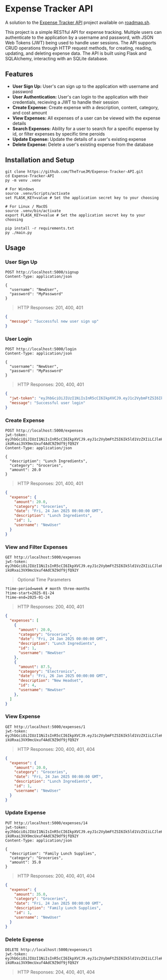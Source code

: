# Expense Tracker API
A solution to the [Expense Tracker API](https://roadmap.sh/projects/expense-tracker-api) project available on [roadmap.sh](https://roadmap.sh).

This project is a simple RESTful API for expense tracking. Multiple users can authenticate to the application by a username and password, with JSON Web Tokens (JWT) being used to handle user sessions. The API supports CRUD operations through HTTP request methods, for creating, reading, updating, and deleting expense data. The API is built using Flask and SQLAlchemy, interacting with an SQLite database.

## Features
- **User Sign Up:** User's can sign up to the application with username and password
- **User Authentication:** User's can login to the application with their credentials, recieving a JWT to handle their session
- **Create Expense:** Create expense with a description, content, category, and cost amount
- **View Expenses:** All expenses of a user can be viewed with the expense details
- **Search Expenses:** Ability for a user to search for a specific expense by id, or filter expenses by specific time peroids
- **Update Expense:** Update the details of a user's existing expense
- **Delete Expense:** Delete a user's existing expense from the database

## Installation and Setup
```
git clone https://github.com/TheTrueJM/Expense-Tracker-API.git
cd Expense-Tracker-API
py -m venv .venv

# For Windows
source .venv/Scripts/activate
set FLASK_KEY=value # Set the application secret key to your choosing

# For Linux / MacOS
source .venv/bin/activate
export FLASK_KEY=value # Set the application secret key to your choosing

pip install -r requirements.txt
py ./main.py
```

## Usage
### User Sign Up
```
POST http://localhost:5000/signup
Content-Type: application/json

{
  "username": "NewUser",
  "password": "MyPassword"
}
```
> HTTP Responses: 201, 400, 401
```json
{
  "message": "Successful new user sign up"
}
```

### User Login
```
POST http://localhost:5000/login
Content-Type: application/json

{
  "username": "NewUser",
  "password": "MyPassword"
}
```
> HTTP Responses: 200, 400, 401
```json
{
  "jwt-token": "eyJhbGciOiJIUzI1NiIsInR5cCI6IkpXVCJ9.eyJ1c2VybmFtZSI6Ik5ld1VzZXIiLCJleHAiOjE3Mzc2OTE3ODl9.QSjceDdq4-ikURxai3VX9mcUxuf4AdC9Z9df9jfQ92Y",
  "message": "Successful user login"
}
```

### Create Expense
```
POST http://localhost:5000/expenses
jwt-token: eyJhbGciOiJIUzI1NiIsInR5cCI6IkpXVCJ9.eyJ1c2VybmFtZSI6Ik5ld1VzZXIiLCJleHAiOjE3Mzc2OTE3ODl9.QSjceDdq4-ikURxai3VX9mcUxuf4AdC9Z9df9jfQ92Y
Content-Type: application/json

{
  "description": "Lunch Ingredients",
  "category": "Groceries",
  "amount": 20.0
}
```
> HTTP Responses: 201, 400, 401
```json
{
  "expense": {
    "amount": 20.0,
    "category": "Groceries",
    "date": "Fri, 24 Jan 2025 00:00:00 GMT",
    "description": "Lunch Ingredients",
    "id": 1,
    "username": "NewUser"
  }
}
```

### View and Filter Expenses
```
GET http://localhost:5000/expenses
jwt-token: eyJhbGciOiJIUzI1NiIsInR5cCI6IkpXVCJ9.eyJ1c2VybmFtZSI6Ik5ld1VzZXIiLCJleHAiOjE3Mzc2OTE3ODl9.QSjceDdq4-ikURxai3VX9mcUxuf4AdC9Z9df9jfQ92Y
```
> Optional Time Parameters
```
?time-period=week # month three-months
?time-start=2025-01-24
?time-end=2025-01-24
```
> HTTP Responses: 200, 400, 401
```json
{
  "expenses": [
    {
      "amount": 20.0,
      "category": "Groceries",
      "date": "Fri, 24 Jan 2025 00:00:00 GMT",
      "description": "Lunch Ingredients",
      "id": 1,
      "username": "NewUser"
    },
    {
      "amount": 87.5,
      "category": "Electronics",
      "date": "Fri, 26 Jan 2025 00:00:00 GMT",
      "description": "New Headset",
      "id": 4,
      "username": "NewUser"
    },
  ]
}
```

### View Expense
```
GET http://localhost:5000/expenses/1
jwt-token: eyJhbGciOiJIUzI1NiIsInR5cCI6IkpXVCJ9.eyJ1c2VybmFtZSI6Ik5ld1VzZXIiLCJleHAiOjE3Mzc2OTE3ODl9.QSjceDdq4-ikURxai3VX9mcUxuf4AdC9Z9df9jfQ92Y
```
> HTTP Responses: 200, 400, 401, 404
```json
{
  "expense": {
    "amount": 20.0,
    "category": "Groceries",
    "date": "Fri, 24 Jan 2025 00:00:00 GMT",
    "description": "Lunch Ingredients",
    "id": 1,
    "username": "NewUser"
  }
}
```


### Update Expense
```
PUT http://localhost:5000/expenses/14
jwt-token: eyJhbGciOiJIUzI1NiIsInR5cCI6IkpXVCJ9.eyJ1c2VybmFtZSI6Ik5ld1VzZXIiLCJleHAiOjE3Mzc2OTE3ODl9.QSjceDdq4-ikURxai3VX9mcUxuf4AdC9Z9df9jfQ92Y
Content-Type: application/json

{
  "description": "Family Lunch Supplies",
  "category": "Groceries",
  "amount": 35.0
}
```
> HTTP Responses: 200, 400, 401, 404
```json
{
  "expense": {
    "amount": 35.0,
    "category": "Groceries",
    "date": "Fri, 24 Jan 2025 00:00:00 GMT",
    "description": "Family Lunch Supplies",
    "id": 1,
    "username": "NewUser"
  }
}
```


### Delete Expense
```
DELETE http://localhost:5000/expenses/1
jwt-token: eyJhbGciOiJIUzI1NiIsInR5cCI6IkpXVCJ9.eyJ1c2VybmFtZSI6Ik5ld1VzZXIiLCJleHAiOjE3Mzc2OTE3ODl9.QSjceDdq4-ikURxai3VX9mcUxuf4AdC9Z9df9jfQ92Y
```
> HTTP Responses: 204, 400, 401, 404
